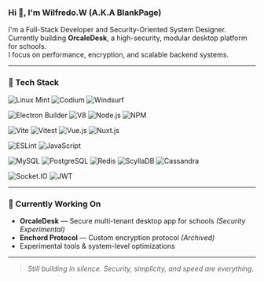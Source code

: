 ### Hi 👋, I'm Wilfredo.W (A.K.A BlankPage)

I'm a Full-Stack Developer and Security-Oriented System Designer.  
Currently building **OrcaleDesk**, a high-security, modular desktop platform for schools.  
I focus on performance, encryption, and scalable backend systems.

---

### 🔧 Tech Stack

![Linux Mint](https://img.shields.io/badge/Linux_Mint-87CF3E?style=for-the-badge&logo=linuxmint&logoColor=white)
![Codium](https://img.shields.io/badge/Codium-007ACC?style=for-the-badge&logo=vscodium&logoColor=white)
![Windsurf](https://img.shields.io/badge/Windsurf-0B100F?style=for-the-badge&logo=windsurf&logoColor=white)

![Electron Builder](https://img.shields.io/badge/Electron_Builder-000000?style=for-the-badge&logo=electronbuilder&logoColor=white)
![V8](https://img.shields.io/badge/V8-4B8BF5?style=for-the-badge&logo=v8&logoColor=white)
![Node.js](https://img.shields.io/badge/Node.js-339933?style=for-the-badge&logo=nodedotjs&logoColor=white)
![NPM](https://img.shields.io/badge/NPM-CB3837?style=for-the-badge&logo=npm&logoColor=white)

![Vite](https://img.shields.io/badge/Vite-646CFF?style=for-the-badge&logo=vite&logoColor=white)
![Vitest](https://img.shields.io/badge/Vitest-6E9F18?style=for-the-badge&logo=vitest&logoColor=white)
![Vue.js](https://img.shields.io/badge/Vue.js-4FC08D?style=for-the-badge&logo=vuedotjs&logoColor=white)
![Nuxt.js](https://img.shields.io/badge/Nuxt.js-00DC82?style=for-the-badge&logo=nuxt&logoColor=white)

![ESLint](https://img.shields.io/badge/ESLint-4B32C3?style=for-the-badge&logo=eslint&logoColor=white)
![JavaScript](https://img.shields.io/badge/JavaScript-F7DF1E?style=for-the-badge&logo=javascript&logoColor=black)

![MySQL](https://img.shields.io/badge/MySQL-00758F?style=for-the-badge&logo=mysql&logoColor=white)
![PostgreSQL](https://img.shields.io/badge/PostgreSQL-336791?style=for-the-badge&logo=postgresql&logoColor=white)
![Redis](https://img.shields.io/badge/Redis-DC382D?style=for-the-badge&logo=redis&logoColor=white)
![ScyllaDB](https://img.shields.io/badge/ScyllaDB-52C0F2?style=for-the-badge&logo=scylladb&logoColor=white)
![Cassandra](https://img.shields.io/badge/Cassandra-1287B1?style=for-the-badge&logo=apachecassandra&logoColor=white)

![Socket.IO](https://img.shields.io/badge/Socket.IO-010101?style=for-the-badge&logo=socketdotio&logoColor=white)
![JWT](https://img.shields.io/badge/JWT-000000?style=for-the-badge&logo=jsonwebtokens&logoColor=white)

---

### 🚧 Currently Working On

- **OrcaleDesk** — Secure multi-tenant desktop app for schools *(Security Experimental)*
- **Enchord Protocol** — Custom encryption protocol *(Archived)*  
- Experimental tools & system-level optimizations

---

> *Still building in silence. Security, simplicity, and speed are everything.*
